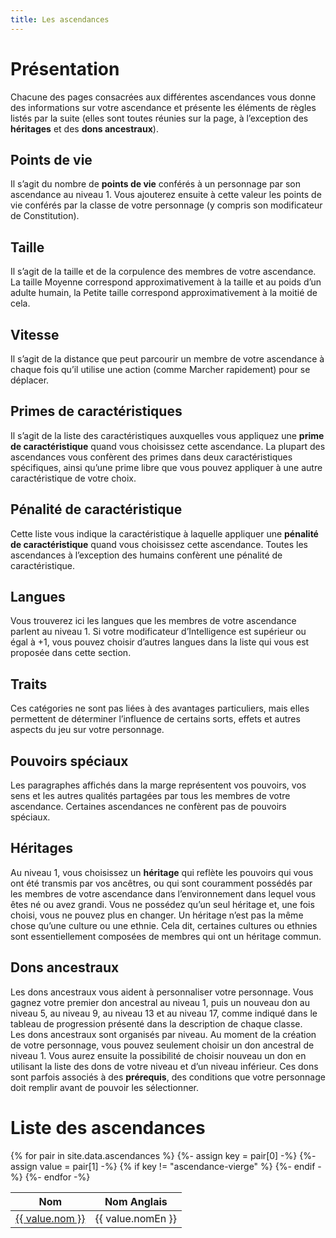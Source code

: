 ```yaml
---
title: Les ascendances
---
```


# Présentation

Chacune des pages consacrées aux différentes ascendances vous donne des informations sur votre ascendance et présente les éléments de règles listés par la suite (elles sont toutes réunies sur la page, à l’exception des **héritages** et des **dons ancestraux**).

## Points de vie

Il s’agit du nombre de **points de vie** conférés à un personnage par son ascendance au niveau 1.
Vous ajouterez ensuite à cette valeur les points de vie conférés par la classe de votre personnage (y compris son modificateur de Constitution).

## Taille

Il s’agit de la taille et de la corpulence des membres de votre ascendance.
La taille Moyenne correspond approximativement à la taille et au poids d’un adulte humain, la Petite taille correspond approximativement à la moitié de cela.

## Vitesse

Il s’agit de la distance que peut parcourir un membre de votre ascendance à chaque fois qu’il utilise une action (comme Marcher rapidement) pour se déplacer.

## Primes de caractéristiques

Il s’agit de la liste des caractéristiques auxquelles vous appliquez une **prime de caractéristique** quand vous choisissez cette ascendance.
La plupart des ascendances vous confèrent des primes dans deux caractéristiques spécifiques, ainsi qu’une prime libre que vous pouvez appliquer à une autre caractéristique de votre choix. 

## Pénalité de caractéristique

Cette liste vous indique la caractéristique à laquelle appliquer une **pénalité de caractéristique** quand vous choisissez cette ascendance.
Toutes les ascendances à l’exception des humains confèrent une pénalité de caractéristique. 

## Langues

Vous trouverez ici les langues que les membres de votre ascendance parlent au niveau 1.
Si votre modificateur d’Intelligence est supérieur ou égal à +1, vous pouvez choisir d’autres langues dans la liste qui vous est proposée dans cette section. 

## Traits

Ces catégories ne sont pas liées à des avantages particuliers, mais elles permettent de déterminer l’influence de certains sorts, effets et autres aspects du jeu sur votre personnage.

## Pouvoirs spéciaux

Les paragraphes affichés dans la marge représentent vos pouvoirs, vos sens et les autres qualités partagées par tous les membres de votre ascendance. Certaines ascendances ne confèrent pas de pouvoirs spéciaux.

## Héritages

Au niveau 1, vous choisissez un **héritage** qui reflète les pouvoirs qui vous ont été transmis par vos ancêtres, ou qui sont couramment possédés par les membres de votre ascendance dans l’environnement dans lequel vous êtes né ou avez grandi.
Vous ne possédez qu’un seul héritage et, une fois choisi, vous ne pouvez plus en changer. Un héritage n’est pas la même chose qu’une culture ou une ethnie.
Cela dit, certaines cultures ou ethnies sont essentiellement composées de membres qui ont un héritage commun.

## Dons ancestraux

Les dons ancestraux vous aident à personnaliser votre personnage.
Vous gagnez votre premier don ancestral au niveau 1, puis un nouveau don au niveau 5, au niveau 9, au niveau 13 et au niveau 17, comme indiqué dans le tableau de progression présenté dans la description de chaque classe.  
Les dons ancestraux sont organisés par niveau. Au moment de la création de votre personnage, vous pouvez seulement choisir un don ancestral de niveau 1.
Vous aurez ensuite la possibilité de choisir nouveau un don en utilisant la liste des dons de votre niveau et d’un niveau inférieur.
Ces dons sont parfois associés à des **prérequis**, des conditions que votre personnage doit remplir avant de pouvoir les sélectionner. 

# Liste des ascendances

<table>
    <thead>
        <tr>
            <th>Nom</th>
            <th>Nom Anglais</th>
        </tr>
    </thead>
    <tbody>
	{% for pair in site.data.ascendances %}
      {%- assign key =   pair[0] -%}
      {%- assign value = pair[1] -%}
      {% if key != "ascendance-vierge" %}
	    <tr>
            <td><a href="{{ key }}.html">{{ value.nom }}</a></td>
	  	    <td>{{ value.nomEn }}</td>
	    </tr>
      {%- endif -%}
	{%- endfor -%}
    </tbody>
</table>